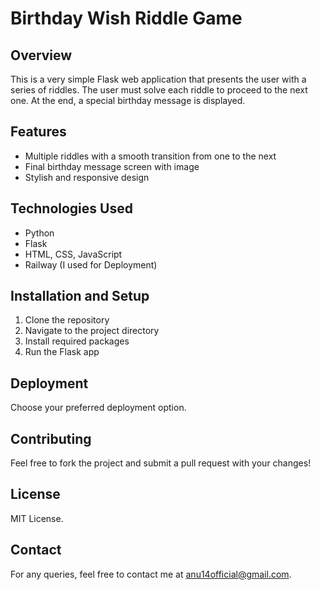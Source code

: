 # Birthday Wish Riddle Game

## Overview
This is a very simple Flask web application that presents the user with a series of riddles. The user must solve each riddle to proceed to the next one. At the end, a special birthday message is displayed.

## Features
- Multiple riddles with a smooth transition from one to the next
- Final birthday message screen with image
- Stylish and responsive design

## Technologies Used
- Python
- Flask
- HTML, CSS, JavaScript
- Railway (I used for Deployment)

## Installation and Setup
1. Clone the repository
2. Navigate to the project directory
3. Install required packages
4. Run the Flask app


## Deployment
Choose your preferred deployment option. 


## Contributing
Feel free to fork the project and submit a pull request with your changes!

## License
MIT License.

## Contact
For any queries, feel free to contact me at [anu14official@gmail.com](mailto:anu14official@gmail.com).
